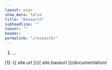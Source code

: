 ```yaml
---
layout: page
show_meta: false
title: "Research"
subheadline: ""
teaser: ""
header: 
permalink: "/research/"
---
```

1. ...


 [1]: {{ site.url }}{{ site.baseurl }}/documentation/
